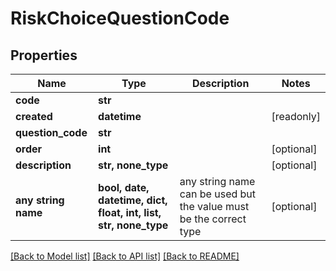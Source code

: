 # RiskChoiceQuestionCode


## Properties
Name | Type | Description | Notes
------------ | ------------- | ------------- | -------------
**code** | **str** |  | 
**created** | **datetime** |  | [readonly] 
**question_code** | **str** |  | 
**order** | **int** |  | [optional] 
**description** | **str, none_type** |  | [optional] 
**any string name** | **bool, date, datetime, dict, float, int, list, str, none_type** | any string name can be used but the value must be the correct type | [optional]

[[Back to Model list]](../README.md#documentation-for-models) [[Back to API list]](../README.md#documentation-for-api-endpoints) [[Back to README]](../README.md)


